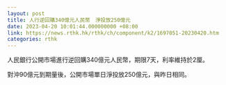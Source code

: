 ```yaml
---
layout: post
title: 人行逆回購340億元人民幣　淨投放250億元
date: 2023-04-20 10:01:44.000000000 +08:00
link: https://news.rthk.hk/rthk/ch/component/k2/1697051-20230420.htm
categories: rthk
---
```


人民銀行公開市場進行逆回購340億元人民幣，期限7天，利率維持於2厘。

對沖90億元到期量後，公開市場單日淨投放250億元，與昨日相同。

